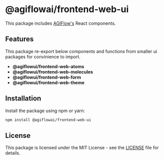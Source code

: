 # @agiflowai/frontend-web-ui

This package includes [AGIFlow's](https://agiflow.io) React components.

## Features
This package re-export below components and functions from smaller ui packages for convinience to import.  

- **@agiflowui/frontend-web-atoms**
- **@agiflowui/frontend-web-molecules**
- **@agiflowui/frontend-web-form**
- **@agiflowui/frontend-web-theme**

## Installation

Install the package using npm or yarn:

```bash
npm install @agiflowai/frontend-web-ui
```

## License

This package is licensed under the MIT License - see the [LICENSE](./LICENSE) file for details.
